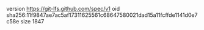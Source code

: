 version https://git-lfs.github.com/spec/v1
oid sha256:11f9847ae7ac5af17311625561c68647580021dad15a11fcffde1141d0e7c58e
size 1847
